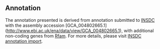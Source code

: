 
Annotation
----------

The annotation presented is derived from annotation submitted to
[INSDC](http://www.insdc.org) with the assembly accession [GCA\_004802665.1]
(http://www.ebi.ac.uk/ena/data/view/GCA_004802665.1),
with additional non-coding genes from
[Rfam](http://rfam.xfam.org/). For more details, please visit [INSDC
annotation import](http://ensemblgenomes.org/info/data/insdc_annotation).
